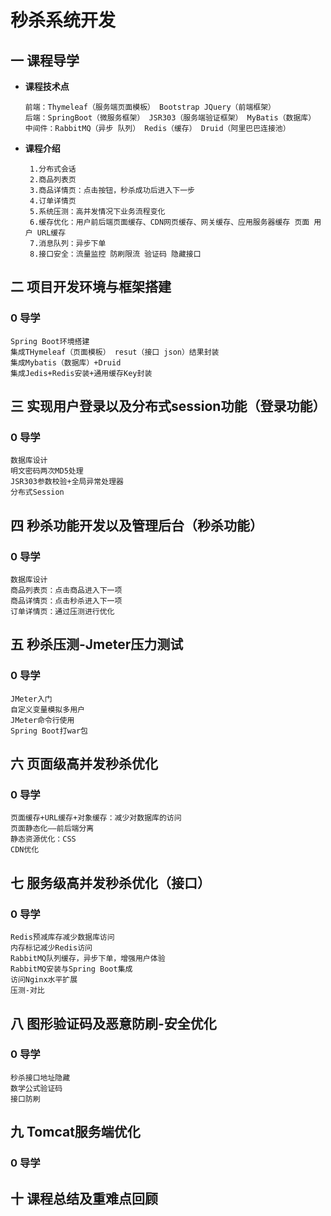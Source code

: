 # 秒杀系统开发

## 一 课程导学

- **课程技术点**

  ```
  前端：Thymeleaf（服务端页面模板） Bootstrap JQuery（前端框架）
  后端：SpringBoot（微服务框架） JSR303（服务端验证框架） MyBatis（数据库）
  中间件：RabbitMQ（异步 队列） Redis（缓存） Druid（阿里巴巴连接池）
  ```

- **课程介绍**

  ```
   1.分布式会话
   2.商品列表页
   3.商品详情页：点击按钮，秒杀成功后进入下一步
   4.订单详情页
   5.系统压测：高并发情况下业务流程变化
   6.缓存优化：用户前后端页面缓存、CDN网页缓存、网关缓存、应用服务器缓存 页面 用户 URL缓存
   7.消息队列：异步下单
   8.接口安全：流量监控 防刷限流 验证码 隐藏接口
  ```

## 二 项目开发环境与框架搭建

### **0 导学**

```
Spring Boot环境搭建
集成THymeleaf（页面模板） resut（接口 json）结果封装
集成Mybatis（数据库）+Druid
集成Jedis+Redis安装+通用缓存Key封装
```







## 三 实现用户登录以及分布式session功能（登录功能）

### **0 导学**

```
数据库设计
明文密码两次MD5处理
JSR303参数校验+全局异常处理器
分布式Session
```





## 四 秒杀功能开发以及管理后台（秒杀功能）

### **0 导学**

```
数据库设计
商品列表页：点击商品进入下一项
商品详情页：点击秒杀进入下一项
订单详情页：通过压测进行优化
```





## 五 秒杀压测-Jmeter压力测试

### **0 导学**

```
JMeter入门
自定义变量模拟多用户
JMeter命令行使用
Spring Boot打war包
```



## 

## 六 页面级高并发秒杀优化

### **0 导学**

```
页面缓存+URL缓存+对象缓存：减少对数据库的访问
页面静态化——前后端分离
静态资源优化：CSS
CDN优化
```



## 

## 七 服务级高并发秒杀优化（接口）

### **0 导学**

```
Redis预减库存减少数据库访问
内存标记减少Redis访问
RabbitMQ队列缓存，异步下单，增强用户体验
RabbitMQ安装与Spring Boot集成
访问Nginx水平扩展
压测-对比
```



## 

## 八 图形验证码及恶意防刷-安全优化

### **0 导学**

```
秒杀接口地址隐藏
数学公式验证码
接口防刷
```



## 

## 九 Tomcat服务端优化

### **0 导学**



## 

## 十 课程总结及重难点回顾









